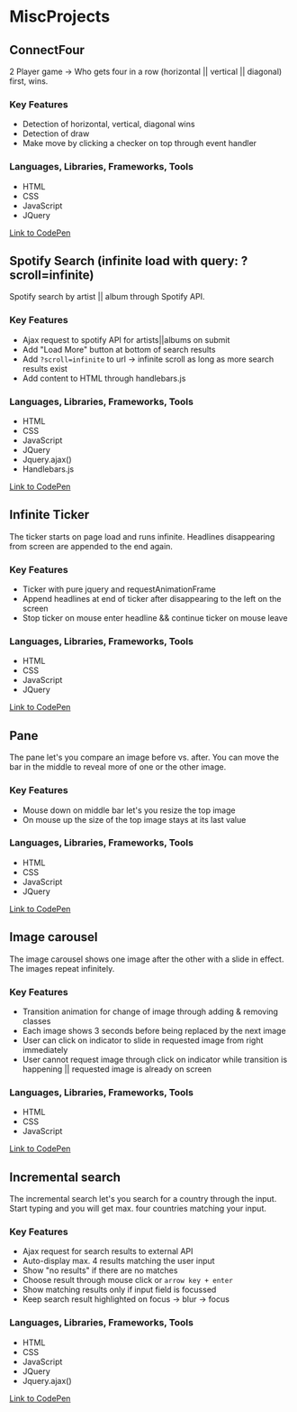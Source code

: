 # MiscProjects

## ConnectFour

2 Player game -> Who gets four in a row (horizontal || vertical || diagonal) first, wins.

### Key Features

-   Detection of horizontal, vertical, diagonal wins
-   Detection of draw
-   Make move by clicking a checker on top through event handler

### Languages, Libraries, Frameworks, Tools

-   HTML
-   CSS
-   JavaScript
-   JQuery

[Link to CodePen](https://codepen.io/ggwoods/pen/mdJmKzG)

## Spotify Search (infinite load with query: ?scroll=infinite)

Spotify search by artist || album through Spotify API.

### Key Features

-   Ajax request to spotify API for artists||albums on submit
-   Add "Load More" button at bottom of search results
-   Add `?scroll=infinite` to url -> infinite scroll as long as more search results exist
-   Add content to HTML through handlebars.js

### Languages, Libraries, Frameworks, Tools

-   HTML
-   CSS
-   JavaScript
-   JQuery
-   Jquery.ajax()
-   Handlebars.js

[Link to CodePen](https://codepen.io/ggwoods/pen/OJVmwyK)

## Infinite Ticker

The ticker starts on page load and runs infinite. Headlines disappearing from screen are appended to the end again.

### Key Features

-   Ticker with pure jquery and requestAnimationFrame
-   Append headlines at end of ticker after disappearing to the left on the screen
-   Stop ticker on mouse enter headline && continue ticker on mouse leave

### Languages, Libraries, Frameworks, Tools

-   HTML
-   CSS
-   JavaScript
-   JQuery

[Link to CodePen](https://codepen.io/ggwoods/pen/LYVyBmM)

## Pane

The pane let's you compare an image before vs. after. You can move the bar in the middle to reveal more of one or the other image.

### Key Features

-   Mouse down on middle bar let's you resize the top image
-   On mouse up the size of the top image stays at its last value

### Languages, Libraries, Frameworks, Tools

-   HTML
-   CSS
-   JavaScript
-   JQuery

[Link to CodePen](https://codepen.io/ggwoods/pen/QWbvBeM)

## Image carousel

The image carousel shows one image after the other with a slide in effect. The images repeat infinitely.

### Key Features

-   Transition animation for change of image through adding & removing classes
-   Each image shows 3 seconds before being replaced by the next image
-   User can click on indicator to slide in requested image from right immediately
-   User cannot request image through click on indicator while transition is happening || requested image is already on screen

### Languages, Libraries, Frameworks, Tools

-   HTML
-   CSS
-   JavaScript

[Link to CodePen](https://codepen.io/ggwoods/pen/gOpWdmg)

## Incremental search

The incremental search let's you search for a country through the input. Start typing and you will get max. four countries matching your input.

### Key Features

-   Ajax request for search results to external API
-   Auto-display max. 4 results matching the user input
-   Show "no results" if there are no matches
-   Choose result through mouse click or `arrow key + enter`
-   Show matching results only if input field is focussed
-   Keep search result highlighted on focus -> blur -> focus

### Languages, Libraries, Frameworks, Tools

-   HTML
-   CSS
-   JavaScript
-   JQuery
-   Jquery.ajax()

[Link to CodePen](https://codepen.io/ggwoods/pen/WNvjgyJ)
